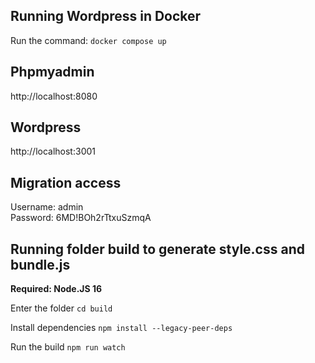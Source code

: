 ## Running Wordpress in Docker

Run the command: `docker compose up`

## Phpmyadmin

http://localhost:8080

## Wordpress

http://localhost:3001

## Migration access

Username: admin <br>
Password: 6MD!BOh2rTtxuSzmqA

## Running folder build to generate style.css and bundle.js

<b>Required: Node.JS 16</b><br>

Enter the folder
`cd build`

Install dependencies
`npm install --legacy-peer-deps`

Run the build
`npm run watch`
